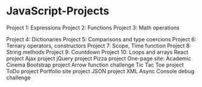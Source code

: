 # JavaScript-Projects

Project 1: Expressions
Project 2: Functions
Project 3: Math operations

Project 4: Dictionaries
Project 5: Comparisons and type coercions
Project 6: Ternary operators, constructors
Project 7: Scope, Time function
Project 8: String methods
Project 9: Countdown
Project 10: Loops and arrays
React project
Ajax project
jQuery project
Pizza project
One-page site: Academic Cinema
Bootstrap project
Arrow function challenge
Tic Tac Toe project
ToDo project
Portfolio site project
JSON project
XML
Async
Console debug challenge